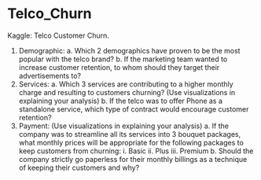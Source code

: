 # Telco_Churn
Kaggle: Telco Customer Churn.
1. Demographic:
a. Which 2 demographics have proven to be the most popular with the telco brand?
b. If the marketing team wanted to increase customer retention, to whom should they target their advertisements to?
2. Services:
a. Which 3 services are contributing to a higher monthly charge and resulting to customers churning? (Use visualizations in explaining your analysis)
b. If the telco was to offer Phone as a standalone service, which type of contract would encourage customer retention?
3. Payment: (Use visualizations in explaining your analysis)
a. If the company was to streamline all its services into 3 bouquet packages, what monthly prices will be appropriate for the following packages to keep customers from churning:
i. Basic
ii. Plus
iii. Premium
b. Should the company strictly go paperless for their monthly billings as a technique of keeping their customers and why?
